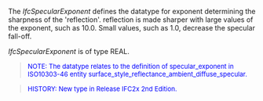 ﻿The _IfcSpecularExponent_ defines the datatype for exponent determining the sharpness of the 'reflection'. reflection is made sharper with large values of the exponent, such as 10.0. Small values, such as 1.0, decrease the specular fall-off.

_IfcSpecularExponent_ is of type REAL.

> <font size="-1" color="#0000FF">NOTE: The datatype relates to
		the definition of specular_exponent in ISO10303-46 entity
		surface_style_reflectance_ambient_diffuse_specular.</font>

> <font color="#0000FF" size="-1"> HISTORY: New type in Release
		IFC2x 2nd Edition.</font>
